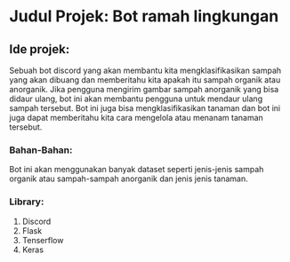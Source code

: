# Judul Projek: Bot ramah lingkungan

## Ide projek:
Sebuah bot discord yang akan membantu kita mengklasifikasikan sampah yang akan dibuang dan memberitahu kita apakah itu sampah organik atau anorganik. Jika pengguna mengirim gambar sampah anorganik yang bisa didaur ulang, bot ini akan membantu pengguna untuk mendaur ulang sampah tersebut. Bot ini juga bisa mengklasifikasikan tanaman dan bot ini juga dapat memberitahu kita cara mengelola atau menanam tanaman tersebut.

### Bahan-Bahan:
Bot ini akan menggunakan banyak dataset seperti jenis-jenis sampah organik atau sampah-sampah anorganik dan jenis jenis tanaman.

### Library:
1. Discord
2. Flask
3. Tenserflow
4. Keras
